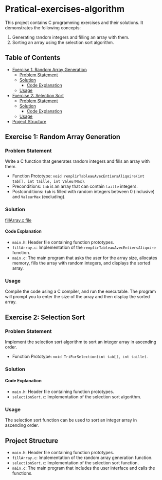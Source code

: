 # Pratical-exercises-algorithm
This project contains C programming exercises and their solutions. It demonstrates the following concepts:

1. Generating random integers and filling an array with them.
2. Sorting an array using the selection sort algorithm.

## Table of Contents

 - [Exercise 1: Random Array Generation](#exercise-1-random-array-generation)
    - [Problem Statement](#problem-statement)
    - [Solution](#solution)
      - [Code Explanation](#code-explanation)
    - [Usage](#usage)
  - [Exercise 2: Selection Sort](#exercise-2-selection-sort)
    - [Problem Statement](#problem-statement-1)
    - [Solution](#solution-1)
      - [Code Explanation](#code-explanation-1)
    - [Usage](#usage-1)
  - [Project Structure](#project-structure)

## Exercise 1: Random Array Generation

### Problem Statement
Write a C function that generates random integers and fills an array with them.

- Function Prototype: `void remplirTableauAvecEntiersAliqoire(int tab[], int taille, int ValeurMax)`.
- Preconditions: `tab` is an array that can contain `taille` integers.
- Postconditions: `tab` is filled with random integers between 0 (inclusive) and `ValeurMax` (excluding).

### Solution
[fillArray.c file ](https://github.com/Kaoutherbo/Pratical-exercises-algorithm/fillArray.c)
#### Code Explanation

- `main.h`: Header file containing function prototypes.
- `fillArray.c`: Implementation of the `remplirTableauAvecEntiersAliqoire` function.
- `main.c`: The main program that asks the user for the array size, allocates memory, fills the array with random integers, and displays the sorted array.

### Usage

Compile the code using a C compiler, and run the executable. The program will prompt you to enter the size of the array and then display the sorted array.

## Exercise 2: Selection Sort

### Problem Statement
Implement the selection sort algorithm to sort an integer array in ascending order.

- Function Prototype: `void TriParSelection(int tab[], int taille)`.

### Solution

#### Code Explanation

- `main.h`: Header file containing function prototypes.
- `selectionSort.c`: Implementation of the selection sort algorithm.

### Usage

The selection sort function can be used to sort an integer array in ascending order.

## Project Structure

- `main.h`: Header file containing function prototypes.
- `fillArray.c`: Implementation of the random array generation function.
- `selectionSort.c`: Implementation of the selection sort function.
- `main.c`: The main program that includes the user interface and calls the functions.
